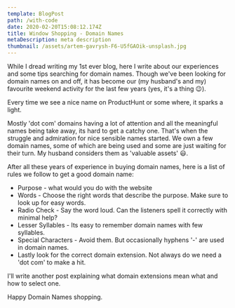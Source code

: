 ```yaml
---
template: BlogPost
path: /with-code
date: 2020-02-20T15:08:12.174Z
title: Window Shopping - Domain Names
metaDescription: meta description
thumbnail: /assets/artem-gavrysh-F6-U5fGAOik-unsplash.jpg
---
```

While I dread writing my 1st ever blog, here I write about our experiences and some tips searching for domain names. Though we've been looking for domain names on and off, it has become our (my husband's and my) favourite weekend activity for the last few years (yes, it's a thing 😉).

Every time we see a nice name on ProductHunt or some where, it sparks a light. 

Mostly 'dot com' domains having a lot of attention and all the meaningful names being take away, its hard to get a catchy one. That's when the struggle and admiration for nice sensible names started. We own a few domain names, some of which are being used and some are just waiting for their turn. My husband considers them as 'valuable assets' 😃.

After all these years of experience in buying domain names, here is a list of rules we follow to get a good domain name:

* Purpose - what would you do with the website
* Words - Choose the right words that describe the purpose. Make sure to look up for easy words.
* Radio Check - Say the word loud. Can the listeners spell it correctly with minimal help?
* Lesser Syllables - Its easy to remember domain names with few syllables.
* Special Characters - Avoid them. But occasionally hyphens '-' are used in domain names.
* Lastly look for the correct domain extension. Not always do we need a 'dot com' to make a hit.

I'll write another post explaining what domain extensions mean what and how to select one.

Happy Domain Names shopping.
